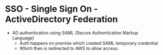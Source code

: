 # SSO - Single Sign On - ActiveDirectory Federation

- AD authentication using SAML (Secure Authentication Markup Language)
  - Auth happens on premise which created SAML temporary credential
  - Which then is redirected to AWS to allow access.

